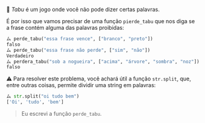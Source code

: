 :see_no_evil: _Tabu_ é um jogo onde você não pode dizer certas palavras.

É por isso que vamos precisar de uma função `pierde_tabu` que nos diga se a frase contém alguma das palavras proibidas:

```python
ム perde_tabu("essa frase vence", ["branco", "preto"])
falso
ム perde_tabu("essa frase não perde", ["sim", "não"])
Verdadeiro
ム perdera_tabu("sob a nogueira", ["acima", "árvore", "sombra", "noz"])
falso
```

:warning: Para resolver este problema, você achará útil a função `str.split`, que, entre outras coisas, permite dividir uma string em palavras:
 
```python
ム str.split("oi tudo bem")
['Oi', 'tudo', 'bem']
```

> Eu escrevi a função `perde_tabu`.
>